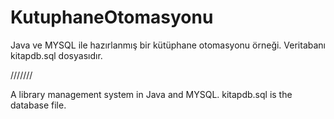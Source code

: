 # KutuphaneOtomasyonu
 Java ve MYSQL ile hazırlanmış bir kütüphane otomasyonu örneği. 
 Veritabanı kitapdb.sql dosyasıdır.

///////

A library management system in Java and MYSQL.
kitapdb.sql is the database file.

